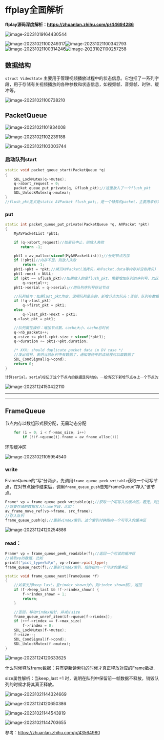 # ffplay全面解析



**ffplay源码深度解析：https://zhuanlan.zhihu.com/p/44694286**



![image-20231019164430544](https://my-figures.oss-cn-beijing.aliyuncs.com/Figures/image-20231019164430544.png)

 ![image-20231021100249317](https://my-figures.oss-cn-beijing.aliyuncs.com/Figures/image-20231021100249317.png)![image-20231021100342793](https://my-figures.oss-cn-beijing.aliyuncs.com/Figures/image-20231021100342793.png)![image-20231021100314246](https://my-figures.oss-cn-beijing.aliyuncs.com/Figures/image-20231021100314246.png)![image-20231021100257258](https://my-figures.oss-cn-beijing.aliyuncs.com/Figures/image-20231021100257258.png)

## 数据结构

`struct VideoState` 主要用于管理视频播放过程中的状态信息。它包括了一系列字段，用于存储有关视频播放的各种参数和状态信息，如视频帧、音频帧、时钟、缓冲等。

![image-20231021100738210](https://my-figures.oss-cn-beijing.aliyuncs.com/Figures/image-20231021100738210.png)

## PacketQueue

![image-20231021101934008](https://my-figures.oss-cn-beijing.aliyuncs.com/Figures/image-20231021101934008.png)

![image-20231021102239188](https://my-figures.oss-cn-beijing.aliyuncs.com/Figures/image-20231021102239188.png)

![image-20231021103003744](https://my-figures.oss-cn-beijing.aliyuncs.com/Figures/image-20231021103003744.png)

### 启动队列start

```c++
static void packet_queue_start(PacketQueue *q)
{
    SDL_LockMutex(q->mutex);
    q->abort_request = 0;
    packet_queue_put_private(q, &flush_pkt);//这里放入了一个flush_pkt
    SDL_UnlockMutex(q->mutex);
}
//flush_pkt定义是static AVPacket flush_pkt;，是一个特殊的packet，主要用来作为非连续的两端数据的“分界”标记。
```

### put

```c++
static int packet_queue_put_private(PacketQueue *q, AVPacket *pkt)
{
    MyAVPacketList *pkt1;

    if (q->abort_request)//如果已中止，则放入失败
       return -1;

    pkt1 = av_malloc(sizeof(MyAVPacketList));//分配节点内存
    if (!pkt1)//内存不足，则放入失败
        return -1;
    pkt1->pkt = *pkt;//拷贝AVPacket(浅拷贝，AVPacket.data等内存并没有拷贝)
    pkt1->next = NULL;
    if (pkt == &flush_pkt)//如果放入的是flush_pkt，需要增加队列的序列号，以区分不连续的两段数据
        q->serial++;
    pkt1->serial = q->serial;//用队列序列号标记节点

    //队列操作：如果last_pkt为空，说明队列是空的，新增节点为队头；否则，队列有数据，则让原队尾的next为新增节点。 最后将队尾指向新增节点
    if (!q->last_pkt)
        q->first_pkt = pkt1;
    else
        q->last_pkt->next = pkt1;
    q->last_pkt = pkt1;

    //队列属性操作：增加节点数、cache大小、cache总时长
    q->nb_packets++;
    q->size += pkt1->pkt.size + sizeof(*pkt1);
    q->duration += pkt1->pkt.duration;

    /* XXX: should duplicate packet data in DV case */
    //发出信号，表明当前队列中有数据了，通知等待中的读线程可以取数据了
    SDL_CondSignal(q->cond);
    return 0;
}

计算serial。serial标记了这个节点内的数据是何时的。一般情况下新增节点与上一个节点的serial是一样的，但当队列中加入一个flush_pkt后，后续节点的serial会比之前大1.
```

![image-20231124150422110](https://my-figures.oss-cn-beijing.aliyuncs.com/Figures/image-20231124150422110.png)





-----------

------------------

## FrameQueue

节点内存以数组形式预分配，无需动态分配

```c++
    for (i = 0; i < f->max_size; i++)
        if (!(f->queue[i].frame = av_frame_alloc()))
```

环形缓冲区

![image-20231021105954540](https://my-figures.oss-cn-beijing.aliyuncs.com/Figures/image-20231021105954540.png)

### write

FrameQueue的“写”分两步，先调用`frame_queue_peek_writable`获取一个可写节点，在对节点操作结束后，调用`frame_queue_push`告知FrameQueue“存入”该节点。

```c++
Frame* vp = frame_queue_peek_writable(q);//获取一个可写入的缓冲区，若无，则加锁循环等待
//将要存储的数据写入frame字段，比如：
av_frame_move_ref(vp->frame, src_frame);
//存入队列
frame_queue_push(q);//更新windex索引。这个索引时钟指向一个可写入的缓冲区
```

![image-20231124120254886](https://my-figures.oss-cn-beijing.aliyuncs.com/Figures/image-20231124120254886.png)

### read：

```c++
Frame* vp = frame_queue_peek_readable(f);//返回一个可读的缓冲区
//读取vp的数据，比如
printf("pict_type=%d\n", vp->frame->pict_type);
frame_queue_next(f);//更新rindex索引，始终指向一个可读的缓冲区
```

```c++
static void frame_queue_next(FrameQueue *f)
{
    //如果支持keep_last，且rindex_shown为0，则rindex_shown赋1，返回
    if (f->keep_last && !f->rindex_shown) {
        f->rindex_shown = 1;
        return;
    }

    //否则，移动rindex指针，并减小size
    frame_queue_unref_item(&f->queue[f->rindex]);
    if (++f->rindex == f->max_size)
        f->rindex = 0;
    SDL_LockMutex(f->mutex);
    f->size--;
    SDL_CondSignal(f->cond);
    SDL_UnlockMutex(f->mutex);
}
```

![image-20231124120633625](https://my-figures.oss-cn-beijing.aliyuncs.com/Figures/image-20231124120633625.png)

什么时候释放frame数据：只有更新读索引的时候才真正释放对应的Frame数据.

size属性解析：当keep_last =1 时，说明在队列中保留前一帧数据不释放，销毁队列的时候才将其真正释放。

![image-20231021144324669](https://my-figures.oss-cn-beijing.aliyuncs.com/Figures/image-20231021144324669.png)

![image-20231124120650386](https://my-figures.oss-cn-beijing.aliyuncs.com/Figures/image-20231124120650386.png)

![image-20231021144543919](https://my-figures.oss-cn-beijing.aliyuncs.com/Figures/image-20231021144543919.png)

![image-20231021144703655](https://my-figures.oss-cn-beijing.aliyuncs.com/Figures/image-20231021144703655.png)



参考：https://zhuanlan.zhihu.com/p/43564980

















